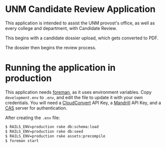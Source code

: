 # UNM Candidate Review Application

This application is intended to assist the UNM provost's office, as well as
every college and department, with Candidate Review.

This begins with a candidate dossier upload, which gets converted to PDF.

The dossier then begins the review process.

# Running the application in production
This application needs [foreman](https://github.com/ddollar/foreman), as it uses
environment variables. Copy `development.env` to `.env`, and edit the file to
update it with your own credentials. You will need a
[CloudConvert](https://cloudconvert.com/) API Key, a
[Mandrill](https://mandrill.com/) API Key, and a
[CAS](http://jasig.github.io/cas/4.0.x/index.html) server for authentication.

After creating the `.env` file:

``` bash
$ RAILS_ENV=production rake db:schema:load
$ RAILS_ENV=production rake db:seed
$ RAILS_ENV=production rake assets:precompile
$ foreman start
```
